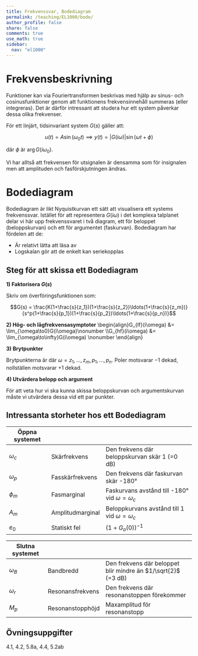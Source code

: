 ```yaml
---
title: Frekvenssvar, Bodediagram
permalink: /teaching/EL1000/bode/
author_profile: false
share: false
comments: true
use_math: true
sidebar:
  nav: "el1000"
---
```

# Frekvensbeskrivning
Funktioner kan via Fouriertransformen beskrivas med hjälp av sinus- och cosinusfunktioner genom att funktionens frekvensinnehåll summeras (eller integreras). 
Det är därför intressant att studera hur ett system påverkar dessa olika frekvenser. 

För ett linjärt, tidsinvariant system $G(s)$ gäller att:

$$
u(t) = A\sin(\omega_0t) \implies y(t) = |G(i\omega)| \sin(\omega t + \phi)
$$

där $\phi$ är $\arg G(i\omega_0)$.

Vi har alltså att frekvensen för utsignalen är densamma som för insignalen men att amplituden och fasförskjutningen ändras. 

# Bodediagram
Bodediagram är likt Nyquistkurvan ett sätt att visualisera ett systems frekvenssvar. Istället för att representera $G(i\omega)$ i det komplexa talplanet delar vi här upp frekvenssvaret i två diagram, ett för beloppet (beloppskurvan) och ett för argumentet (faskurvan). Bodediagram har fördelen att de:
* Är relativt lätta att läsa av
* Logskalan gör att de enkelt kan seriekopplas


## Steg för att skissa ett Bodediagram

__1) Faktorisera $G(s)$__

Skriv om överföringsfunktionen som:

$$G(s) = \frac{K(1+\frac{s}{z_1})(1+\frac{s}{z_2})\ldots(1+\frac{s}{z_m})}{s^p(1+\frac{s}{p_1})(1+\frac{s}{p_2})\ldots(1+\frac{s}{p_n})}$$

__2) Hög- och lågfrekvensasymptoter__
\begin{align}G_{lf}(i\omega) &= \lim_{\omega\to0}G(i\omega)\nonumber \\\\G_{hf}(i\omega) &= \lim_{\omega\to\infty}G(i\omega) \nonumber \end{align}

__3) Brytpunkter__

Brytpunkterna är där $\omega=z_1,\ldots,z_m, p_1, \ldots, p_n$. Poler motsvarar $-1$ dekad, nollställen motsvarar $+1$ dekad. 

__4)  Utvärdera belopp och argument__

För att veta hur vi ska kunna skissa beloppskurvan och argumentskurvan måste vi utvärdera dessa vid ett par punkter. 

## Intressanta storheter hos ett Bodediagram

| Öppna systemet|                |       |
| ------------ |----------------| ------|
| $\omega_c$  | Skärfrekvens    | Den frekvens där beloppskurvan skär 1 (=0 dB) |
| $\omega_p$  | Fasskärfrekvens | Den frekvens där faskurvan skär -180°|
| $\phi_m$    | Fasmarginal     | Faskurvans avstånd till -180° vid $\omega=\omega_c$|
| $A_m$       | Amplitudmarginal| Beloppkurvans avstånd till 1 vid $\omega=\omega_c$ |
| $e_0$       | Statiskt fel    | $(1+G_o(0))^{-1}$|

| Slutna systemet|              |       |
| ------------ |----------------| ------|
| $\omega_B$   | Bandbredd        | Den frekvens där beloppet blir mindre än $1/\sqrt{2}$ (=3 dB)|
| $\omega_r$   | Resonansfrekvens | Den frekvens där resonanstoppen förekommer|
| $M_p$        | Resonanstopphöjd | Maxamplitud för resonanstopp |

## Övningsuppgifter
4.1, 4.2, 5.8a, 4.4, 5.2ab
